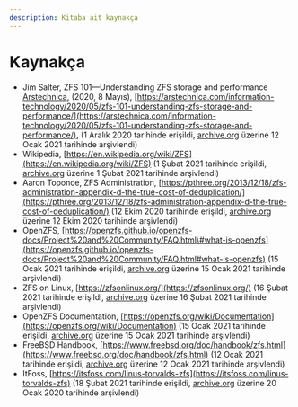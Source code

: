 ```yaml
---
description: Kitaba ait kaynakça
---
```


# Kaynakça

* Jim Salter, ZFS 101—Understanding ZFS storage and performance [Arstechnica](https://arstechnica.com), \(2020, 8 Mayıs\), [https://arstechnica.com/information-technology/2020/05/zfs-101-understanding-zfs-storage-and-performance/](https://arstechnica.com/information-technology/2020/05/zfs-101-understanding-zfs-storage-and-performance/), \(1 Aralık 2020 tarihinde erişildi,  [archive.org](https://web.archive.org/web/20210122011115/https://arstechnica.com/information-technology/2020/05/zfs-101-understanding-zfs-storage-and-performance/) üzerine 12 Ocak 2021 tarihinde arşivlendi\)
* Wikipedia, [https://en.wikipedia.org/wiki/ZFS](https://en.wikipedia.org/wiki/ZFS)  \(1 Şubat 2021 tarihinde erişildi,  [archive.org](https://web.archive.org/web/20210201174559/https://en.wikipedia.org/wiki/ZFS) üzerine 1 Şubat 2021 tarihinde arşivlendi\)
* Aaron Toponce, ZFS Administration, [https://pthree.org/2013/12/18/zfs-administration-appendix-d-the-true-cost-of-deduplication/](https://pthree.org/2013/12/18/zfs-administration-appendix-d-the-true-cost-of-deduplication/)  \(12 Ekim 2020 tarihinde erişildi,  [archive.org](https://web.archive.org/web/20210201174559/https://en.wikipedia.org/wiki/ZFS) üzerine 12 Ekim 2020 tarihinde arşivlendi\)
* OpenZFS, [https://openzfs.github.io/openzfs-docs/Project%20and%20Community/FAQ.html\#what-is-openzfs](https://openzfs.github.io/openzfs-docs/Project%20and%20Community/FAQ.html#what-is-openzfs)  \(15 Ocak 2021 tarihinde erişildi,  [archive.org](https://web.archive.org/web/20210115200004/https://openzfs.github.io/openzfs-docs/Project%20and%20Community/FAQ.html) üzerine 15 Ocak 2021 tarihinde arşivlendi\)
* ZFS on Linux, [https://zfsonlinux.org/](https://zfsonlinux.org/) \(16 Şubat 2021 tarihinde erişildi,  [archive.org](https://web.archive.org/web/20210216161810/https://zfsonlinux.org/) üzerine 16 Şubat 2021 tarihinde arşivlendi\)
* OpenZFS Documentation, [https://openzfs.org/wiki/Documentation](https://openzfs.org/wiki/Documentation) \(15 Ocak 2021 tarihinde erişildi,  [archive.org](https://web.archive.org/web/20210115200004/https://openzfs.github.io/openzfs-docs/Project%20and%20Community/FAQ.html) üzerine 15 Ocak 2021 tarihinde arşivlendi\)
* FreeBSD Handbook, [https://www.freebsd.org/doc/handbook/zfs.html](https://www.freebsd.org/doc/handbook/zfs.html)  \(12 Ocak 2021 tarihinde erişildi,  [archive.org](https://web.archive.org/web/20201112041625/https://www.freebsd.org/doc/handbook/zfs.html) üzerine 12 Ocak 2021 tarihinde arşivlendi\)
* ItFoss, [https://itsfoss.com/linus-torvalds-zfs](https://itsfoss.com/linus-torvalds-zfs) \(18 Şubat 2021 tarihinde erişildi,  [archive.org](https://web.archive.org/web/20201223134201/https://itsfoss.com/linus-torvalds-zfs) üzerine 20 Ocak 2020 tarihinde arşivlendi\)



